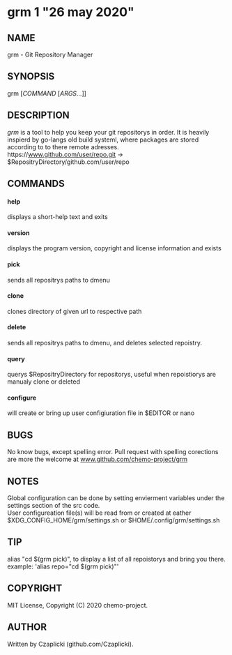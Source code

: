 # grm 1 "26 may 2020"

## NAME
grm \- Git Repository Manager

## SYNOPSIS
grm [*COMMAND* [*ARGS*...]]

## DESCRIPTION
*grm* is a tool to help you keep your git repositorys in order.
It is heavily inspierd by go-langs old build systeml, where packages
are stored according to to there remote adresses.
https\://www.github.com/user/repo.git -> $RepositryDirectory/github.com/user/repo

## COMMANDS

#### help
displays a short-help text and exits

#### version
displays the program version, copyright and license information and exists

#### pick
sends all repositrys paths to dmenu

#### clone <URL>
clones directory of given url to respective path

#### delete
sends all repositrys paths to dmenu,
and deletes selected repoistry.

#### query
querys $RepositryDirectory for repositorys,
useful when repoistiorys are manualy clone or deleted

#### configure
will create or bring up user configiuration file in $EDITOR or nano

## BUGS
No know bugs, except spelling error.
Pull request with spelling corections are more the welcome at
www.github.com/chemo-project/grm

## NOTES
Global configuration can be done by setting envierment variables under the settings
section of the src code.<br>
User configureation file(s) will be read from or created at eather
$XDG_CONFIG_HOME/grm/settings.sh or $HOME/.config/grm/settings.sh

## TIP
alias "cd $(grm pick)", to display a list of all repoistorys and bring you there.
example\: 'alias repo="cd $(grm pick)"'

## COPYRIGHT
MIT License, Copyright (C) 2020 chemo-project.

## AUTHOR
Written by Czaplicki (github.com/Czaplicki).
